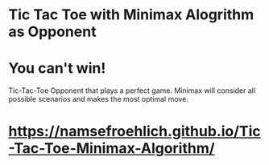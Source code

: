 # Tic Tac Toe with Minimax Alogrithm as Opponent

# You can't win!

Tic-Tac-Toe Opponent that plays a perfect game. Minimax will consider all possible scenarios and makes the most optimal move.

# https://namsefroehlich.github.io/Tic-Tac-Toe-Minimax-Algorithm/
